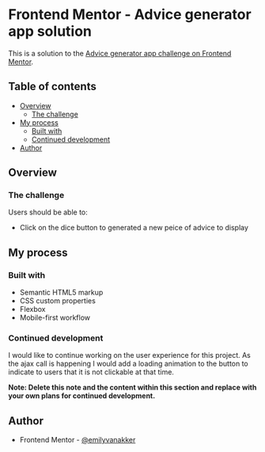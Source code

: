 # Frontend Mentor - Advice generator app solution

This is a solution to the [Advice generator app challenge on Frontend Mentor](https://www.frontendmentor.io/challenges/advice-generator-app-QdUG-13db).

## Table of contents

- [Overview](#overview)
  - [The challenge](#the-challenge)
- [My process](#my-process)
  - [Built with](#built-with)
  - [Continued development](#continued-development)
- [Author](#author)

## Overview

### The challenge

Users should be able to:

- Click on the dice button to generated a new peice of advice to display

## My process

### Built with

- Semantic HTML5 markup
- CSS custom properties
- Flexbox
- Mobile-first workflow

### Continued development

I would like to continue working on the user experience for this project. As the ajax call is happening I would add a loading animation to the button to indicate to users that 
it is not clickable at that time. 

**Note: Delete this note and the content within this section and replace with your own plans for continued development.**

## Author

- Frontend Mentor - [@emilyvanakker](https://www.frontendmentor.io/profile/emilyvanakker)

